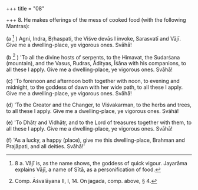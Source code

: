 +++
title = "08"

+++
8. He makes offerings of the mess of cooked food (with the following Mantras):

(a [^4] ) Agni, Indra, Bṛhaspati, the Viśve devās I invoke, Sarasvatī and Vājī. Give me a dwelling-place, ye vigorous ones. Svāhā!


[^4]:  8 a. Vājī is, as the name shows, the goddess of quick vigour. Jayarāma explains Vājī, a name of Sītā, as a personification of food.

(b [^5] ) 'To all the divine hosts of serpents, to the Himavat, the Sudarśana (mountain), and the Vasus, Rudras, Ādityas, Īśāna with his companions, to all these I apply. Give me a dwelling-place, ye vigorous ones. Svāhā!


[^5]:  Comp. Āśvalāyana II, I, 14. On jagada, comp. above, § 4.

(c) 'To forenoon and afternoon both together with noon, to evening and midnight, to the goddess of dawn with her wide path, to all these I apply. Give me a dwelling-place, ye vigorous ones. Svāhā!

(d) 'To the Creator and the Changer, to Viśvakarman, to the herbs and trees, to all these I apply. Give me a dwelling-place, ye vigorous ones. Svāhā!

(e) 'To Dhātṛ and Vidhātṛ, and to the Lord of treasures together with them, to all these I apply. Give me a dwelling-place, ye vigorous ones. Svāhā!

(f) 'As a lucky, a happy (place), give me this dwelling-place, Brahman and Prajāpati, and all deities. Svāhā!'
